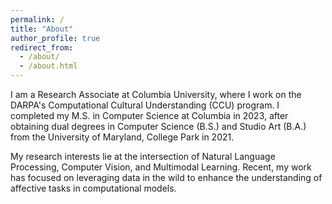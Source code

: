 ```yaml
---
permalink: /
title: "About"
author_profile: true
redirect_from: 
  - /about/
  - /about.html
---
```

I am a Research Associate at Columbia University, where I work on the DARPA's Computational Cultural Understanding (CCU) program. I completed my M.S. in Computer Science at Columbia in 2023, after obtaining dual degrees in Computer Science (B.S.) and Studio Art (B.A.) from the University of Maryland, College Park in 2021.


My research interests lie at the intersection of Natural Language Processing, Computer Vision, and Multimodal Learning. Recent, my work has focused on leveraging data in the wild to enhance the understanding of affective tasks in computational models.

